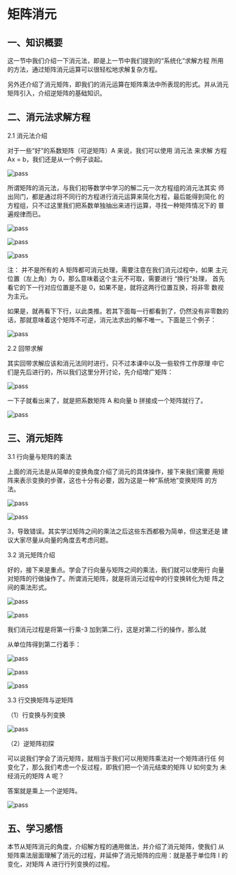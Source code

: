 # 矩阵消元

## 一、知识概要

这一节中我们介绍一下消元法，即是上一节中我们提到的“系统化”求解方程 所用的方法，通过矩阵消元运算可以很轻松地求解复杂方程。

另外还介绍了消元矩阵，即我们的消元运算在矩阵乘法中所表现的形式。并从消元矩阵引入，介绍逆矩阵的基础知识。

## 二、消元法求解方程

2.1 消元法介绍

对于一些“好”的系数矩阵（可逆矩阵）A 来说，我们可以使用 消元法 来求解 方程 Ax = b，我们还是从一个例子谈起。

![pass](images/lec02_fg01.jpg)

所谓矩阵的消元法，与我们初等数学中学习的解二元一次方程组的消元法其实 师出同门，都是通过将不同行的方程进行消元运算来简化方程，最后能得到简化 的方程组，只不过这里我们把系数单独抽出来进行运算，寻找一种矩阵情况下的 普遍规律而已。

![pass](images/lec02_fg02.jpg)

![pass](images/lec02_fg03.jpg)

![pass](images/lec02_fg04.jpg)

注： 并不是所有的 A 矩阵都可消元处理，需要注意在我们消元过程中，如果 主元位置（左上角）为 0，那么意味着这个主元不可取，需要进行 “换行”处理， 首先看它的下一行对应位置是不是 0，如果不是，就将这两行位置互换，将非零 数视为主元。

如果是，就再看下下行，以此类推。若其下面每一行都看到了，仍然没有非零数的话，那就意味着这个矩阵不可逆，消元法求出的解不唯一。下面是三个例子：

![pass](images/lec02_fg05.jpg)

2.2 回带求解

其实回带求解应该和消元法同时进行，只不过本课中以及一些软件工作原理 中它们是先后进行的，所以我们这里分开讨论，先介绍增广矩阵：

![pass](images/lec02_fg06.jpg)

一下子就看出来了，就是把系数矩阵 A 和向量 b 拼接成一个矩阵就行了。

![pass](images/lec02_fg07.jpg)

## 三、消元矩阵

3.1 行向量与矩阵的乘法

上面的消元法是从简单的变换角度介绍了消元的具体操作，接下来我们需要 用矩阵来表示变换的步骤，这也十分有必要，因为这是一种“系统地”变换矩阵 的方法。

![pass](images/lec02_fg08.jpg)

![pass](images/lec02_fg09.jpg)

3，导致错误。其实学过矩阵之间的乘法之后这些东西都极为简单，但这里还是 建议大家尽量从向量的角度去考虑问题。

3.2 消元矩阵介绍

好的，接下来是重点。学会了行向量与矩阵之间的乘法，我们就可以使用行 向量对矩阵的行做操作了。所谓消元矩阵，就是将消元过程中的行变换转化为矩 阵之间的乘法形式。

![pass](images/lec02_fg10.jpg)

![pass](images/lec02_fg11.jpg)

我们消元过程是将第一行乘-3 加到第二行，这是对第二行的操作，那么就

从单位阵得到第二行着手：

![pass](images/lec02_fg12.jpg)

![pass](images/lec02_fg13.jpg)

![pass](images/lec02_fg14.jpg)

3.3 行交换矩阵与逆矩阵

（1）行变换与列变换

![pass](images/lec02_fg15.jpg)

（2）逆矩阵初探

可以说我们学会了消元矩阵，就相当于我们可以用矩阵乘法对一个矩阵进行任 何变化了，那么我们考虑一个反过程，即我们把一个消元结束的矩阵 U 如何变为 未经消元的矩阵 A 呢？

答案就是乘上一个逆矩阵。

![pass](images/lec02_fg16.jpg)

## 五、学习感悟

本节从矩阵消元的角度，介绍解方程的通用做法，并介绍了消元矩阵，使我们 从矩阵乘法层面理解了消元的过程，并延伸了消元矩阵的应用：就是基于单位阵 I 的变化，对矩阵 A 进行行列变换的过程。